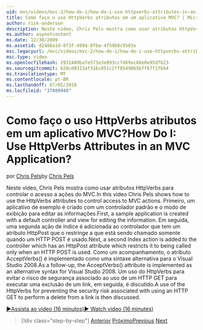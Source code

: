 ```yaml
---
uid: mvc/videos/mvc-2/how-do-i/how-do-i-use-httpverbs-attributes-in-an-mvc-application
title: Como faço o uso HttpVerbs atributos em um aplicativo MVC? | Microsoft Docs
author: rick-anderson
description: Neste vídeo, Chris Pels mostra como usar atributos HttpVerbs para controlar o acesso a ações do MVC. Primeiro, um aplicativo de exemplo é criado com um padrão co...
ms.author: aspnetcontent
ms.date: 12/30/2009
ms.assetid: d2488a1d-0f3f-4994-8fbe-4f59b8c9503e
msc.legacyurl: /mvc/videos/mvc-2/how-do-i/how-do-i-use-httpverbs-attributes-in-an-mvc-application
msc.type: video
ms.openlocfilehash: 2932480ba7e573e3e093ccfd69ac88e8e95df623
ms.sourcegitcommit: b28cd0313af316c051c2ff8549865bff67f2fbb4
ms.translationtype: MT
ms.contentlocale: pt-BR
ms.lasthandoff: 07/05/2018
ms.locfileid: "37809940"
---
```

<a name="how-do-i-use-httpverbs-attributes-in-an-mvc-application"></a><span data-ttu-id="3766b-105">Como faço o uso HttpVerbs atributos em um aplicativo MVC?</span><span class="sxs-lookup"><span data-stu-id="3766b-105">How Do I: Use HttpVerbs Attributes in an MVC Application?</span></span>
====================
<span data-ttu-id="3766b-106">por [Chris Pels](https://twitter.com/chrispels)</span><span class="sxs-lookup"><span data-stu-id="3766b-106">by [Chris Pels](https://twitter.com/chrispels)</span></span>

<span data-ttu-id="3766b-107">Neste vídeo, Chris Pels mostra como usar atributos HttpVerbs para controlar o acesso a ações do MVC.</span><span class="sxs-lookup"><span data-stu-id="3766b-107">In this video Chris Pels shows how to use the HttpVerbs attributes to control access to MVC actions.</span></span> <span data-ttu-id="3766b-108">Primeiro, um aplicativo de exemplo é criado com um controlador padrão e o modo de exibição para editar as informações.</span><span class="sxs-lookup"><span data-stu-id="3766b-108">First, a sample application is created with a default controller and view for editing the information.</span></span> <span data-ttu-id="3766b-109">Em seguida, uma segunda ação de índice é adicionada ao controlador que tem um atributo HttpPost que o restringe a que está sendo chamado somente quando um HTTP POST é usado.</span><span class="sxs-lookup"><span data-stu-id="3766b-109">Next, a second Index action is added to the controller which has an HttpPost attribute which restricts it to being called only when an HTTP POST is used.</span></span> <span data-ttu-id="3766b-110">Como um acompanhamento, o atributo AcceptVerbs() é implementado como uma sintaxe alternativa para o Visual Studio 2008.</span><span class="sxs-lookup"><span data-stu-id="3766b-110">As a follow-up, the AcceptVerbs() attribute is implemented as an alternative syntax for Visual Studio 2008.</span></span> <span data-ttu-id="3766b-111">Um uso do HttpVerbs para evitar o risco de segurança associado ao uso de um HTTP GET para executar uma exclusão de um link, em seguida, é discutido.</span><span class="sxs-lookup"><span data-stu-id="3766b-111">A use of the HttpVerbs for preventing the security risk associated with using an HTTP GET to perform a delete from a link is then discussed.</span></span>

[<span data-ttu-id="3766b-112">&#9654;Assista ao vídeo (16 minutos)</span><span class="sxs-lookup"><span data-stu-id="3766b-112">&#9654; Watch video (16 minutes)</span></span>](https://channel9.msdn.com/Blogs/ASP-NET-Site-Videos/how-do-i-use-httpverbs-attributes-in-an-mvc-application)

> [!div class="step-by-step"]
> <span data-ttu-id="3766b-113">[Anterior](how-do-i-work-with-model-binders-in-an-mvc-application.md)
> [Próximo](mvc2-html-encoding.md)</span><span class="sxs-lookup"><span data-stu-id="3766b-113">[Previous](how-do-i-work-with-model-binders-in-an-mvc-application.md)
[Next](mvc2-html-encoding.md)</span></span>
